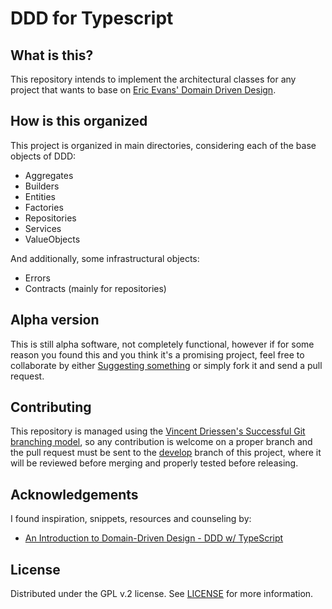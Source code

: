 # DDD for Typescript

## What is this?

This repository intends to implement the architectural classes for any project that wants to base on [Eric Evans' Domain Driven Design](https://www.amazon.com/gp/product/0321125215/ref=as_li_tl?ie=UTF8&camp=1789&creative=9325&creativeASIN=0321125215&linkCode=as2&tag=martinfowlerc-20).

## How is this organized

This project is organized in main directories, considering each of the base objects of DDD:

- Aggregates
- Builders
- Entities
- Factories
- Repositories
- Services
- ValueObjects

And additionally, some infrastructural objects:

- Errors
- Contracts (mainly for repositories)

## Alpha version

This is still alpha software, not completely functional, however if for some reason you found this and you think it's a promising project, feel free to collaborate by either [Suggesting something](https://github.com/jatitoam/ddd-typescript/issues/new) or simply fork it and send a pull request.

## Contributing

This repository is managed using the [Vincent Driessen's Successful Git branching model](https://nvie.com/posts/a-successful-git-branching-model), so any contribution is welcome on a proper branch and the pull request must be sent to the [develop](https://github.com/jatitoam/ddd-typescript) branch of this project, where it will be reviewed before merging and properly tested before releasing.

## Acknowledgements

I found inspiration, snippets, resources and counseling by:

- [An Introduction to Domain-Driven Design - DDD w/ TypeScript](https://khalilstemmler.com/articles/domain-driven-design-intro/)

## License

Distributed under the GPL v.2 license. See [LICENSE](LICENSE) for more information.
